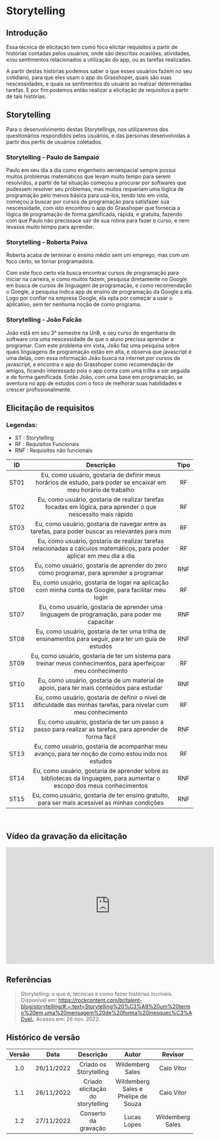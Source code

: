 # Storytelling

## Introdução

Essa técnica de elicitação tem como foco elicitar requisitos a partir de histórias contadas pelos usuários, onde são descritas ocasiões, atividades, e/ou sentimentos relacionados a utilização do app, ou as tarefas realizadas.

A partir destas histórias podemos saber o que esses usuários fazem no seu cotidiano, para que eles usam o app do Grasshoper, quais são suas nescessidades, e quais os sentimentos do usuário ao realizar determinadas tarefas. E por fim podemos então realizar a elicitação de requisitos a partir de tais histórias.

## Storytelling

Para o desenvolvimento destas Storytellings, nos utilizaremos dos questionários respondidos pelos usuários, e das personas desenvolvidas a partir dos perfis de usuários coletados.

### Storytelling - Paulo de Sampaio

Paulo em seu dia a dia como engenheiro aeroespacial sempre possui muitos problemas matemáticos que levam muito tempo para serem resolvidos, a partir de tal situação começou a procurar por softwares que pudessem resolver seu problemas, mas muitos requeriam uma lógica de programação pelo menos básica para usá-los, tendo isto em vista, começou a buscar por cursos de programação para satisfazer sua nescessidade, com isto encontrou o app do Grasshoper que fornecia a lógica de programação de forma gamificada, rápida, e gratuita, fazendo com que Paulo não precissace sair de sua rotina para fazer o curso, e nem levasse muito tempo para aprender.

### Storytelling - Roberta Paiva

Roberta acaba de terminar o ensino médio sem um emprego, mas com um foco certo, se tornar programadora. 

Com este foco certo ela busca encontrar cursos de programação para iniciar na carreira, e como muitos fazem, pesquisa diretamente no Google em busca de cursos de linguagem de programação, e como recomendação o Google, a pesquisa indica app de ensino de programação da Google a ela. Logo por confiar na empresa Google, ela opta por começar a usar o aplicativo, sem ter nenhuma noção de como programa.

### Storytelling - João Falcão

João está em seu 3° semestre na UnB, e seu curso de engenharia de software cria uma nescessidade de que o aluno precissa aprender a programar. Com este problema em vista, João faz uma pesquisa sobre quais linguagens de programação estão em alta, e observa que javascript é uma delas, com essa informação João busca na internet por cursos de javascript, e encontra o app do Grasshoper como recomendação de amigos, ficando interessado pois o app conta com uma trilha a ser seguida e de forma gamificada. Então João, com uma base em programação, se aventura no app de estudos com o foco de melhorar suas habilidades e crescer profissionalmente.

## Elicitação de requisitos

### **Legendas:**

* ST : Storytelling
* RF : Requisitos Funcionais
* RNF : Requisitos não funcionais

|  ID  |  Descrição  |  Tipo  |
| :--: | :---------: | :----: |
| ST01 | Eu, como usuário, gostaria de definir meus horários de estudo, para poder se encaixar em meu horário de trabalho | RF |
| ST02 | Eu, como usuário, gostaria de realizar tarefas focadas em lógica, para aprender o que nescessito mais rápido | RF |
| ST03 | Eu, como usuário, gostaria de navegar entre as tarefas, para poder buscar as relevantes para mim | RF |
| ST04 | Eu, como usuário, gostaria de realizar tarefas relacionadas a cálculos matemáticos, para poder aplicar em meu dia a dia | RF | 
| ST05 | Eu, como usuário, gostaria de aprender do zero como programar, para aprender a programar | RNF |
| ST06 | Eu, como usuário, gostaria de logar na aplicação com minha conta da Google, para facilitar meu login | RF |
| ST07 | Eu, como usuário, gostaria de aprender uma linguagem de programação, para poder me capacitar | RNF | 
| ST08 | Eu, como usuário, gostaria de ter uma trilha de ensinamentos para seguir, para ter um guia de estudos | RNF | 
| ST09 | Eu, como usuário, gostaria de ter um sistema para treinar meus conhecimentos, para aperfeiçoar meu conhecimento | RF |
| ST10 | Eu, como usuário, gostaria de um material de apoio, para ter mais conteúdos para estudar | RNF | 
| ST11 | Eu, como usuário, gostaria de definir o nível de dificuldade das minhas tarefas, para nivelar com meu conhecimento | RF | 
| ST12 | Eu, como usuário, gostaria de ter um passo a passo para realizar as tarefas, para aprender de forma fácil | RNF |
| ST13 | Eu, como usuário, gostaria de acompanhar meu avanço, para ter noção de como estou indo nos estudos | RF |
| ST14 | Eu, como usuário, gostaria de aprender sobre as bibliotecas da linguagem, para aumentar o escopo dos meus conhecimentos | RNF |
| ST15 | Eu, como usuário, gostaria de ter ensino gratuito, para ser mais acessível as minhas condições | RNF | 

</br>

## Vídeo da gravação da elicitação
<iframe width="560" height="315" src="https://www.youtube.com/embed/SA4kzVT1iJM?start=3" title="YouTube video player" frameborder="0" allow="accelerometer; autoplay; clipboard-write; encrypted-media; gyroscope; picture-in-picture" allowfullscreen></iframe>

</br>

## Referências

> Storytelling: o que é, técnicas e como fazer histórias incríveis.  Disponível em: <https://rockcontent.com/br/talent-blog/storytelling/#:~:text=Storytelling%20%C3%A9%20um%20termo%20em,uma%20mensagem%20de%20forma%20inesquec%C3%ADvel.>. Acesso em: 26 nov. 2022.
## Histórico de versão

| Versão |    Data    |                            Descrição                            |      Autor       |              Revisor              |
| :----: | :--------: | :-------------------------------------------------------------: | :--------------: | :-------------------------------: |
| 1.0 | 26/11/2022 | Criado os Storytelling | Wildemberg Sales | Caio Vitor |
| 1.1 | 26/11/2022 | Criado elicitação do storytelling | Wildemberg Sales e Phelipe de Souza | Caio Vitor |
| 1.2 | 27/11/2022 | Conserto da gravação | Lucas Lopes | Wildemberg Sales |